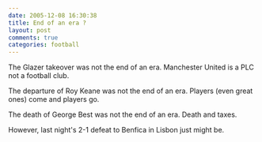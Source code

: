 ```yaml
---
date: 2005-12-08 16:30:38
title: End of an era ?
layout: post
comments: true
categories: football
---
```

The Glazer takeover was not the end of an era. Manchester United is a
PLC not a football club.

The departure of Roy Keane was not the end of an era. Players (even
great ones) come and players go.

The death of George Best was not the end of an era. Death and taxes.

However, last night's 2-1 defeat to Benfica in Lisbon just might be.
